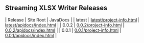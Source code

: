## Streaming XLSX Writer Releases

| Release | Site Root | JavaDocs |
| latest | [latest/project-info.html](https://Yaytay.github.io/dir-cache/latest/project-info.html) | [latest/apidocs/index.html](https://Yaytay.github.io/dir-cache/latest/apidocs/index.html) | 
| 0.0.2 | [0.0.2/project-info.html](https://Yaytay.github.io/dir-cache/0.0.2/project-info.html) | [0.0.2/apidocs/index.html](https://Yaytay.github.io/dir-cache/0.0.2/apidocs/index.html) | 
| 0.0.1 | [0.0.1/project-info.html](https://Yaytay.github.io/dir-cache/0.0.1/project-info.html) | [0.0.1/apidocs/index.html](https://Yaytay.github.io/dir-cache/0.0.1/apidocs/index.html) | 
